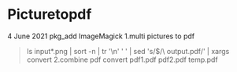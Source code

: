 #   Picturetopdf
4   June 2021
pkg_add ImageMagick
1.multi pictures to pdf 
>   ls input*.png | sort -n | tr '\n' ' ' | sed 's/$/\ output.pdf/' | xargs convert
2.combine pdf
>   convert pdf1.pdf pdf2.pdf temp.pdf

